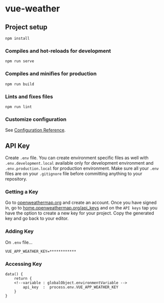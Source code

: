 # vue-weather

## Project setup

```
npm install
```

### Compiles and hot-reloads for development

```
npm run serve
```

### Compiles and minifies for production

```
npm run build
```

### Lints and fixes files

```
npm run lint
```

### Customize configuration

See [Configuration Reference](https://cli.vuejs.org/config/).

## API Key

Create `.env` file. You can create environment specific files as well with `.env.development.local` available only for development environment and `.env.production.local` for production environment. Make sure all your `.env` files are on your `.gitignore` file before committing anything to your repository.

### Getting a Key

Go to [openweathermap.org](https://openweathermap.org/) and create an account. Once you have signed in, go to [home.openweathermap.org/api_keys](https://home.openweathermap.org/api_keys) and on the `API keys` tap you have the option to create a new key for your project. Copy the generated key and go back to your editor.

### Adding Key

On `.env` file...

```
VUE_APP_WEATHER_KEY=************
```

### Accessing Key

```
data() {
    return {
    <!--variable : globalObject.environmentVariable -->
        api_key  :  process.env.VUE_APP_WEATHER_KEY
    }
}
```
